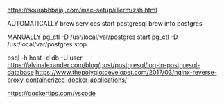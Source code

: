 https://sourabhbajaj.com/mac-setup/iTerm/zsh.html

AUTOMATICALLY
brew services start postgresql
brew info postgres

MANUALLY
pg_ctl -D /usr/local/var/postgres start
pg_ctl -D /usr/local/var/postgres stop

psql -h host -d db -U user
https://alvinalexander.com/blog/post/postgresql/log-in-postgresql-database
https://www.thepolyglotdeveloper.com/2017/03/nginx-reverse-proxy-containerized-docker-applications/


https://dockertips.com/vscode



